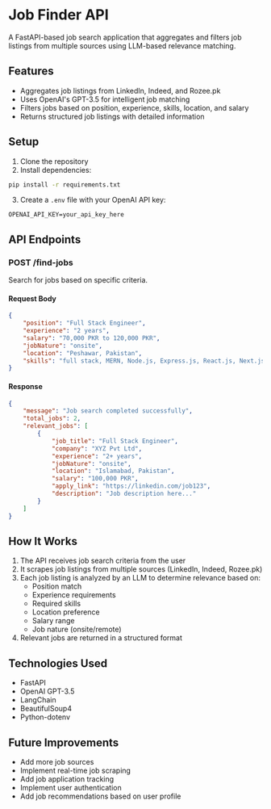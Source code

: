 # Job Finder API

A FastAPI-based job search application that aggregates and filters job listings from multiple sources using LLM-based relevance matching.

## Features

- Aggregates job listings from LinkedIn, Indeed, and Rozee.pk
- Uses OpenAI's GPT-3.5 for intelligent job matching
- Filters jobs based on position, experience, skills, location, and salary
- Returns structured job listings with detailed information

## Setup

1. Clone the repository
2. Install dependencies:
```bash
pip install -r requirements.txt
```

3. Create a `.env` file with your OpenAI API key:
```
OPENAI_API_KEY=your_api_key_here
```

## API Endpoints

### POST /find-jobs

Search for jobs based on specific criteria.

#### Request Body
```json
{
    "position": "Full Stack Engineer",
    "experience": "2 years",
    "salary": "70,000 PKR to 120,000 PKR",
    "jobNature": "onsite",
    "location": "Peshawar, Pakistan",
    "skills": "full stack, MERN, Node.js, Express.js, React.js, Next.js, Firebase, TailwindCSS, CSS Frameworks, Tokens handling"
}
```

#### Response
```json
{
    "message": "Job search completed successfully",
    "total_jobs": 2,
    "relevant_jobs": [
        {
            "job_title": "Full Stack Engineer",
            "company": "XYZ Pvt Ltd",
            "experience": "2+ years",
            "jobNature": "onsite",
            "location": "Islamabad, Pakistan",
            "salary": "100,000 PKR",
            "apply_link": "https://linkedin.com/job123",
            "description": "Job description here..."
        }
    ]
}
```

## How It Works

1. The API receives job search criteria from the user
2. It scrapes job listings from multiple sources (LinkedIn, Indeed, Rozee.pk)
3. Each job listing is analyzed by an LLM to determine relevance based on:
   - Position match
   - Experience requirements
   - Required skills
   - Location preference
   - Salary range
   - Job nature (onsite/remote)
4. Relevant jobs are returned in a structured format

## Technologies Used

- FastAPI
- OpenAI GPT-3.5
- LangChain
- BeautifulSoup4
- Python-dotenv

## Future Improvements

- Add more job sources
- Implement real-time job scraping
- Add job application tracking
- Implement user authentication
- Add job recommendations based on user profile 
